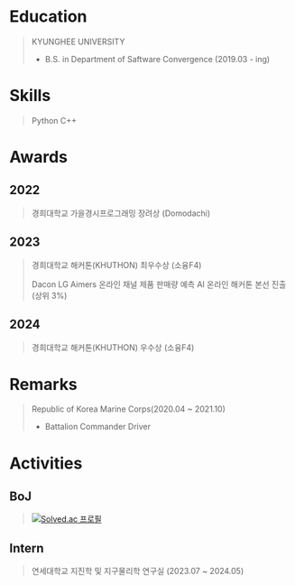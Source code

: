 # Education
> KYUNGHEE UNIVERSITY
> + B.S. in Department of Saftware Convergence (2019.03 - ing)

# Skills
> Python
> C++

# Awards
## 2022
> 경희대학교 가을경시프로그래밍 장려상 (Domodachi)

## 2023
> 경희대학교 해커톤(KHUTHON) 최우수상 (소융F4)
>
>  Dacon LG Aimers 온라인 채널 제품 판매량 예측 AI 온라인 해커톤 본선 진출 (상위 3%)

## 2024
> 경희대학교 해커톤(KHUTHON) 우수상 (소융F4)

# Remarks
> Republic of Korea Marine Corps(2020.04 ~ 2021.10)
> + Battalion Commander Driver

# Activities
## BoJ
> [![Solved.ac 프로필](http://mazassumnida.wtf/api/v2/generate_badge?boj=minhwan514)](https://solved.ac/minhwan514)
## Intern
> 연세대학교 지진학 및 지구물리학 연구실 (2023.07 ~ 2024.05)
